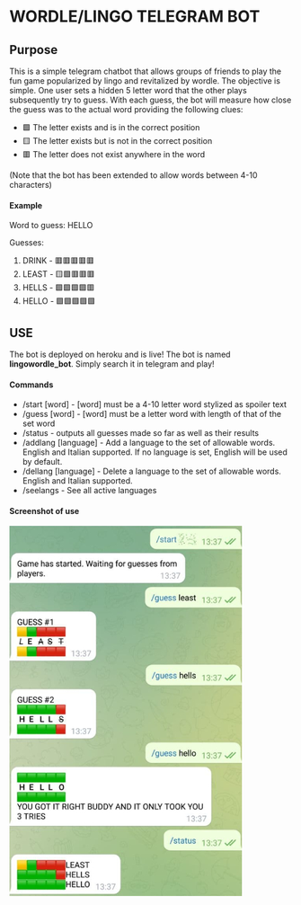# WORDLE/LINGO TELEGRAM BOT
## Purpose
This is a simple telegram chatbot that allows groups of friends to play the fun game popularized by lingo and revitalized by wordle. The objective is simple. One user sets a hidden 5 letter word that the other plays subsequently try to guess. With each guess, the bot will measure how close the guess was to the actual word providing the following clues:

- 🟩 The letter exists and is in the correct position
- 🟨 The letter exists but is not in the correct position
- 🟥 The letter does not exist anywhere in the word

(Note that the bot has been extended to allow words between 4-10 characters)

#### Example

Word to guess: HELLO

Guesses:
1. DRINK - 🟥🟥🟥🟥🟥
2. LEAST - 🟨🟩🟥🟥🟥
3. HELLS - 🟩🟩🟩🟩🟥
4. HELLO - 🟩🟩🟩🟩🟩

## USE
The bot is deployed on heroku and is live! The bot is named **lingowordle_bot**. Simply search it in telegram and play!

#### Commands

- /start [word] - [word] must be a 4-10 letter word stylized as spoiler text
- /guess [word] - [word] must be a letter word with length of that of the set word
- /status - outputs all guesses made so far as well as their results
- /addlang [language] - Add a language to the set of allowable words. English and Italian supported. If no language is set, English will be used by default.
- /dellang [language] - Delete a language to the set of allowable words. English and Italian supported.
- /seelangs - See all active languages

#### Screenshot of use

![Screenshot of Use](./assets/sample.jpg)